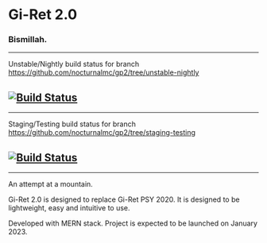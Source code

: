 # Gi-Ret 2.0

### Bismillah.

---

Unstable/Nightly build status for branch https://github.com/nocturnalmc/gp2/tree/unstable-nightly

## [![Build Status](https://jenkinsdato.nocturnal.quest/buildStatus/icon?job=gp2-unstable)](https://jenkinsdato.nocturnal.quest/job/gp2-unstable/)

---

Staging/Testing build status for branch https://github.com/nocturnalmc/gp2/tree/staging-testing

## [![Build Status](https://jenkins.nocturnal.quest/buildStatus/icon?job=gp2-staging)](https://jenkins.nocturnal.quest/job/gp2-staging/)

---

An attempt at a mountain.

Gi-Ret 2.0 is designed to replace Gi-Ret PSY 2020. It is designed to be lightweight, easy and intuitive to use.

Developed with MERN stack. Project is expected to be launched on January 2023.
